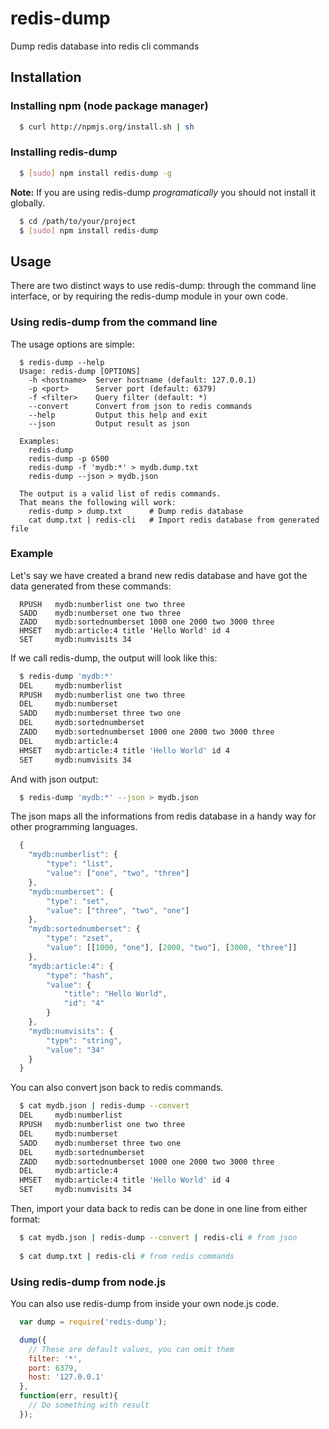 # redis-dump

Dump redis database into redis cli commands

## Installation

### Installing npm (node package manager)
``` bash
  $ curl http://npmjs.org/install.sh | sh
```

### Installing redis-dump
``` bash
  $ [sudo] npm install redis-dump -g
```

**Note:** If you are using redis-dump _programatically_ you should not install it globally. 

``` bash
  $ cd /path/to/your/project
  $ [sudo] npm install redis-dump
```

## Usage
There are two distinct ways to use redis-dump: through the command line interface, or by requiring the redis-dump module in your own code.

### Using redis-dump from the command line
The usage options are simple:

```
  $ redis-dump --help
  Usage: redis-dump [OPTIONS]
    -h <hostname>  Server hostname (default: 127.0.0.1)
    -p <port>      Server port (default: 6379)
    -f <filter>    Query filter (default: *)
    --convert      Convert from json to redis commands
    --help         Output this help and exit
    --json         Output result as json

  Examples:
    redis-dump
    redis-dump -p 6500
    redis-dump -f 'mydb:*' > mydb.dump.txt
    redis-dump --json > mydb.json

  The output is a valid list of redis commands.
  That means the following will work:
    redis-dump > dump.txt      # Dump redis database
    cat dump.txt | redis-cli   # Import redis database from generated file
```

### Example
Let's say we have created a brand new redis database and have got the data generated from these commands:

```
  RPUSH   mydb:numberlist one two three
  SADD    mydb:numberset one two three
  ZADD    mydb:sortednumberset 1000 one 2000 two 3000 three
  HMSET   mydb:article:4 title 'Hello World' id 4
  SET     mydb:numvisits 34
```

If we call redis-dump, the output will look like this:

``` bash
  $ redis-dump 'mydb:*'
  DEL     mydb:numberlist
  RPUSH   mydb:numberlist one two three
  DEL     mydb:numberset
  SADD    mydb:numberset three two one
  DEL     mydb:sortednumberset
  ZADD    mydb:sortednumberset 1000 one 2000 two 3000 three
  DEL     mydb:article:4
  HMSET   mydb:article:4 title 'Hello World' id 4
  SET     mydb:numvisits 34
```

And with json output:

``` bash
  $ redis-dump 'mydb:*' --json > mydb.json
```

The json maps all the informations from redis database in a handy way for other programming languages.

``` js
  {
    "mydb:numberlist": {
        "type": "list",
        "value": ["one", "two", "three"]
    },
    "mydb:numberset": {
        "type": "set",
        "value": ["three", "two", "one"]
    },
    "mydb:sortednumberset": {
        "type": "zset",
        "value": [[1000, "one"], [2000, "two"], [3000, "three"]]
    },
    "mydb:article:4": {
        "type": "hash",
        "value": {
            "title": "Hello World",
            "id": "4"
        }
    },
    "mydb:numvisits": {
        "type": "string",
        "value": "34"
    }
  }
```

You can also convert json back to redis commands.

``` bash
  $ cat mydb.json | redis-dump --convert
  DEL     mydb:numberlist
  RPUSH   mydb:numberlist one two three
  DEL     mydb:numberset
  SADD    mydb:numberset three two one
  DEL     mydb:sortednumberset
  ZADD    mydb:sortednumberset 1000 one 2000 two 3000 three
  DEL     mydb:article:4
  HMSET   mydb:article:4 title 'Hello World' id 4
  SET     mydb:numvisits 34
```

Then, import your data back to redis can be done in one line from either format:

``` bash
  $ cat mydb.json | redis-dump --convert | redis-cli # from json
  
  $ cat dump.txt | redis-cli # from redis commands
```

### Using redis-dump from node.js
You can also use redis-dump from inside your own node.js code.

``` js
  var dump = require('redis-dump');

  dump({
    // These are default values, you can omit them
    filter: '*',
    port: 6379,
    host: '127.0.0.1'
  },
  function(err, result){
    // Do something with result
  });

```